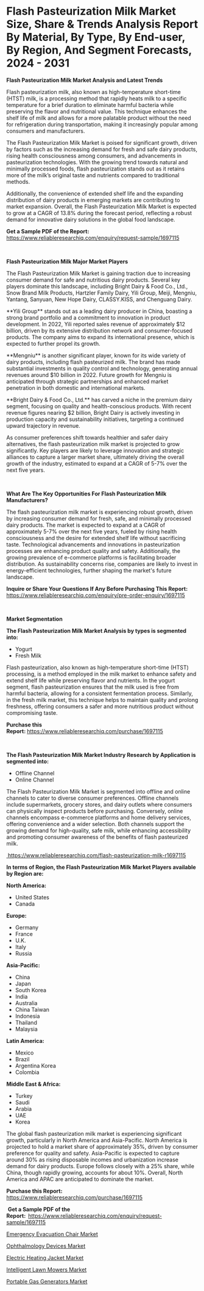 <p><h1>Flash Pasteurization Milk Market Size, Share & Trends Analysis Report By Material, By Type, By End-user, By Region, And Segment Forecasts, 2024 - 2031</h1></p><p><strong>Flash Pasteurization Milk Market Analysis and Latest Trends</strong></p>
<p><p>Flash pasteurization milk, also known as high-temperature short-time (HTST) milk, is a processing method that rapidly heats milk to a specific temperature for a brief duration to eliminate harmful bacteria while preserving the flavor and nutritional value. This technique enhances the shelf life of milk and allows for a more palatable product without the need for refrigeration during transportation, making it increasingly popular among consumers and manufacturers.</p><p>The Flash Pasteurization Milk Market is poised for significant growth, driven by factors such as the increasing demand for fresh and safe dairy products, rising health consciousness among consumers, and advancements in pasteurization technologies. With the growing trend towards natural and minimally processed foods, flash pasteurization stands out as it retains more of the milk’s original taste and nutrients compared to traditional methods.</p><p>Additionally, the convenience of extended shelf life and the expanding distribution of dairy products in emerging markets are contributing to market expansion. Overall, the Flash Pasteurization Milk Market is expected to grow at a CAGR of 13.8% during the forecast period, reflecting a robust demand for innovative dairy solutions in the global food landscape.</p></p>
<p><strong>Get a Sample PDF of the Report:&nbsp;</strong> <a href="https://www.reliableresearchiq.com/enquiry/request-sample/1697115?utm_campaign=1461&utm_medium=2&utm_source=Github&utm_content=ia&utm_term=20102024&utm_id=flash-pasteurization-milk">https://www.reliableresearchiq.com/enquiry/request-sample/1697115</a></p>
<p>&nbsp;</p>
<p><strong>Flash Pasteurization Milk Major Market Players</strong></p>
<p><p>The Flash Pasteurization Milk Market is gaining traction due to increasing consumer demand for safe and nutritious dairy products. Several key players dominate this landscape, including Bright Dairy & Food Co., Ltd., Snow Brand Milk Products, Hartzler Family Dairy, Yili Group, Meiji, Mengniu, Yantang, Sanyuan, New Hope Dairy, CLASSY.KISS, and Chenguang Dairy.</p><p>**Yili Group** stands out as a leading dairy producer in China, boasting a strong brand portfolio and a commitment to innovation in product development. In 2022, Yili reported sales revenue of approximately $12 billion, driven by its extensive distribution network and consumer-focused products. The company aims to expand its international presence, which is expected to further propel its growth.</p><p>**Mengniu** is another significant player, known for its wide variety of dairy products, including flash pasteurized milk. The brand has made substantial investments in quality control and technology, generating annual revenues around $10 billion in 2022. Future growth for Mengniu is anticipated through strategic partnerships and enhanced market penetration in both domestic and international markets.</p><p>**Bright Dairy & Food Co., Ltd.** has carved a niche in the premium dairy segment, focusing on quality and health-conscious products. With recent revenue figures nearing $2 billion, Bright Dairy is actively investing in production capacity and sustainability initiatives, targeting a continued upward trajectory in revenue.</p><p>As consumer preferences shift towards healthier and safer dairy alternatives, the flash pasteurization milk market is projected to grow significantly. Key players are likely to leverage innovation and strategic alliances to capture a larger market share, ultimately driving the overall growth of the industry, estimated to expand at a CAGR of 5-7% over the next five years.</p></p>
<p>&nbsp;</p>
<p><strong>What Are The Key Opportunities For Flash Pasteurization Milk Manufacturers?</strong></p>
<p><p>The flash pasteurization milk market is experiencing robust growth, driven by increasing consumer demand for fresh, safe, and minimally processed dairy products. The market is expected to expand at a CAGR of approximately 5-7% over the next five years, fueled by rising health consciousness and the desire for extended shelf life without sacrificing taste. Technological advancements and innovations in pasteurization processes are enhancing product quality and safety. Additionally, the growing prevalence of e-commerce platforms is facilitating broader distribution. As sustainability concerns rise, companies are likely to invest in energy-efficient technologies, further shaping the market's future landscape.</p></p>
<p><strong>Inquire or Share Your Questions If Any Before Purchasing This Report:</strong> <a href="https://www.reliableresearchiq.com/enquiry/pre-order-enquiry/1697115?utm_campaign=1461&utm_medium=2&utm_source=Github&utm_content=ia&utm_term=20102024&utm_id=flash-pasteurization-milk">https://www.reliableresearchiq.com/enquiry/pre-order-enquiry/1697115</a></p>
<p>&nbsp;</p>
<p><strong>Market Segmentation</strong></p>
<p><strong>The Flash Pasteurization Milk Market Analysis by types is segmented into:</strong></p>
<p><ul><li>Yogurt</li><li>Fresh Milk</li></ul></p>
<p><p>Flash pasteurization, also known as high-temperature short-time (HTST) processing, is a method employed in the milk market to enhance safety and extend shelf life while preserving flavor and nutrients. In the yogurt segment, flash pasteurization ensures that the milk used is free from harmful bacteria, allowing for a consistent fermentation process. Similarly, in the fresh milk market, this technique helps to maintain quality and prolong freshness, offering consumers a safer and more nutritious product without compromising taste.</p></p>
<p><strong>Purchase this Report:&nbsp;</strong><a href="https://www.reliableresearchiq.com/purchase/1697115?utm_campaign=1461&utm_medium=2&utm_source=Github&utm_content=ia&utm_term=20102024&utm_id=flash-pasteurization-milk">https://www.reliableresearchiq.com/purchase/1697115</a></p>
<p>&nbsp;</p>
<p><strong>The Flash Pasteurization Milk Market Industry Research by Application is segmented into:</strong></p>
<p><ul><li>Offline Channel</li><li>Online Channel</li></ul></p>
<p><p>The Flash Pasteurization Milk Market is segmented into offline and online channels to cater to diverse consumer preferences. Offline channels include supermarkets, grocery stores, and dairy outlets where consumers can physically inspect products before purchasing. Conversely, online channels encompass e-commerce platforms and home delivery services, offering convenience and a wider selection. Both channels support the growing demand for high-quality, safe milk, while enhancing accessibility and promoting consumer awareness of the benefits of flash pasteurized milk.</p></p>
<p><a href="https://www.reliableresearchiq.com/flash-pasteurization-milk-r1697115?utm_campaign=1461&utm_medium=2&utm_source=Github&utm_content=ia&utm_term=20102024&utm_id=flash-pasteurization-milk">&nbsp;https://www.reliableresearchiq.com/flash-pasteurization-milk-r1697115</a></p>
<p><strong>In terms of Region, the Flash Pasteurization Milk Market Players available by Region are:</strong></p>
<p>
    <p> <strong> North America: </strong>
        <ul>
            <li>United States</li>
            <li>Canada</li>
        </ul>
        </p> 
    <p> <strong> Europe: </strong>
        <ul>
            <li>Germany</li>
            <li>France</li>
            <li>U.K.</li>
            <li>Italy</li>
            <li>Russia</li>
        </ul>
        </p> 
    <p> <strong> Asia-Pacific: </strong>
        <ul>
            <li>China</li>
            <li>Japan</li>
            <li>South Korea</li>
            <li>India</li>
            <li>Australia</li>
            <li>China Taiwan</li>
            <li>Indonesia</li>
            <li>Thailand</li>
            <li>Malaysia</li>
        </ul>
        </p> 
    <p> <strong> Latin America: </strong>
        <ul>
            <li>Mexico</li>
            <li>Brazil</li>
            <li>Argentina Korea</li>
            <li>Colombia</li>
        </ul>
        </p> 
    <p> <strong> Middle East & Africa: </strong>
        <ul>
            <li>Turkey</li>
            <li>Saudi</li>
            <li>Arabia</li>
            <li>UAE</li>
            <li>Korea</li>
        </ul>
    </p>
    </p>
<p><p>The global flash pasteurization milk market is experiencing significant growth, particularly in North America and Asia-Pacific. North America is projected to hold a market share of approximately 35%, driven by consumer preference for quality and safety. Asia-Pacific is expected to capture around 30% as rising disposable incomes and urbanization increase demand for dairy products. Europe follows closely with a 25% share, while China, though rapidly growing, accounts for about 10%. Overall, North America and APAC are anticipated to dominate the market.</p></p>
<p><strong>Purchase this Report: </strong><a href="https://www.reliableresearchiq.com/purchase/1697115?utm_campaign=1461&utm_medium=2&utm_source=Github&utm_content=ia&utm_term=20102024&utm_id=flash-pasteurization-milk">https://www.reliableresearchiq.com/purchase/1697115</a></p>
<p>&nbsp;<strong>Get a Sample PDF of the Report:&nbsp;&nbsp;</strong><a href="https://www.reliableresearchiq.com/enquiry/request-sample/1697115?utm_campaign=1461&utm_medium=2&utm_source=Github&utm_content=ia&utm_term=20102024&utm_id=flash-pasteurization-milk">https://www.reliableresearchiq.com/enquiry/request-sample/1697115</a></p>
<p><strong></strong></p>
<p><p><a href="https://issuu.com/reportprime-2/docs/emergency-evacuation-chair-market-s_1d611543776c72?utm_campaign=1461&utm_medium=2&utm_source=Github&utm_content=ia&utm_term=20102024&utm_id=flash-pasteurization-milk">Emergency Evacuation Chair Market</a></p><p><a href="https://www.linkedin.com/pulse/booming-ophthalmology-devices-market-sector-analysis-growth-pziye?utm_campaign=1461&utm_medium=2&utm_source=Github&utm_content=ia&utm_term=20102024&utm_id=flash-pasteurization-milk">Ophthalmology Devices Market</a></p><p><a href="https://issuu.com/reportprime-2/docs/electric-heating-jacket-market-size_ba22aa95310737?utm_campaign=1461&utm_medium=2&utm_source=Github&utm_content=ia&utm_term=20102024&utm_id=flash-pasteurization-milk">Electric Heating Jacket Market</a></p><p><a href="https://github.com/seemagartingsvo/Market-Research-Report-List-1/blob/main/intelligent-lawn-mowers-market.md?utm_campaign=1461&utm_medium=2&utm_source=Github&utm_content=ia&utm_term=20102024&utm_id=flash-pasteurization-milk">Intelligent Lawn Mowers Market</a></p><p><a href="https://github.com/dave2as/Market-Research-Report-List-1/blob/main/portable-gas-generators-market.md?utm_campaign=1461&utm_medium=2&utm_source=Github&utm_content=ia&utm_term=20102024&utm_id=flash-pasteurization-milk">Portable Gas Generators Market</a></p></p>